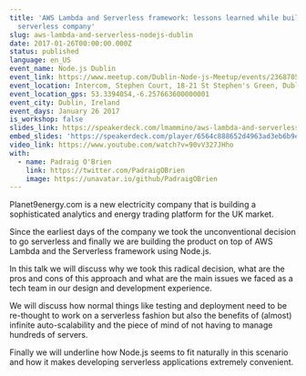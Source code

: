 ```yaml
---
title: 'AWS Lambda and Serverless framework: lessons learned while building a
  serverless company'
slug: aws-lambda-and-serverless-nodejs-dublin
date: 2017-01-26T00:00:00.000Z
status: published
language: en_US
event_name: Node.js Dublin
event_link: https://www.meetup.com/Dublin-Node-js-Meetup/events/236870576/
event_location: Intercom, Stephen Court, 18-21 St Stephen's Green, Dublin 2, Ireland
event_location_gps: 53.3394054,-6.257663600000001
event_city: Dublin, Ireland
event_days: January 26 2017
is_workshop: false
slides_link: https://speakerdeck.com/lmammino/aws-lambda-and-serverless-framework-lessons-learned-while-building-a-serverless-company
embed_slides: 'https://speakerdeck.com/player/6564c888652d4963ad3eb6b9e70cd163'
video_link: https://www.youtube.com/watch?v=90vV327JHho
with:
  - name: Padraig O'Brien
    link: https://twitter.com/PadraigOBrien
    image: https://unavatar.io/github/PadraigOBrien
---
```


Planet9energy.com is a new electricity company that is building a sophisticated analytics and energy trading platform for the UK market.

Since the earliest days of the company we took the unconventional decision to go serverless and finally we are building the product on top of AWS Lambda and the Serverless framework using Node.js.

In this talk we will discuss why we took this radical decision, what are the pros and cons of this approach and what are the main issues we faced as a tech team in our design and development experience.

We will discuss how normal things like testing and deployment need to be re-thought to work on a serverless fashion but also the benefits of (almost) infinite auto-scalability and the piece of mind of not having to manage hundreds of servers.

Finally we will underline how Node.js seems to fit naturally in this scenario and how it makes developing serverless applications extremely convenient.
